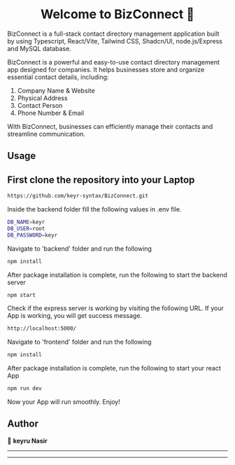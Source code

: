 <h1 align="center">Welcome to BizConnect 👋</h1>

BizConnect is a full-stack contact directory management application built by using Typescript, React/Vite, Tailwind CSS, Shadcn/UI, node.js/Express and MySQL database.

BizConnect is a powerful and easy-to-use contact directory management app designed for companies. 
It helps businesses store and organize essential contact details, including:

1. Company Name & Website
2. Physical Address
3. Contact Person
4. Phone Number & Email

With BizConnect, businesses can efficiently manage their contacts and streamline communication.


## Usage

## First clone the repository into your Laptop
```sh
https://github.com/keyr-syntax/BizConnect.git
```

Inside the backend folder fill the following values in .env file.

```sh
DB_NAME=keyr
DB_USER=root
DB_PASSWORD=keyr
```

Navigate to 'backend' folder and run the following
```sh
npm install
```
After package installation is complete, run the following to start the backend server
```sh
npm start
```

Check if the express server is working by visiting the following URL. If your App is working, you will get success message.

```sh
http://localhost:5000/
```

Navigate to 'frontend' folder and run the following
```sh
npm install
```
After package installation is complete, run the following to start your react App
```sh
npm run dev
```
Now your App will run smoothly. Enjoy!

## Author

👤 **keyru Nasir**

---

---
